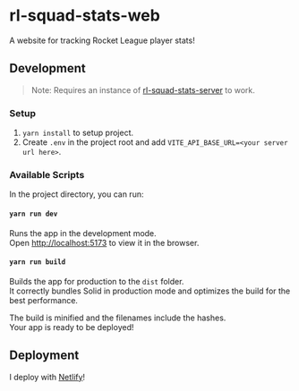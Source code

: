 # rl-squad-stats-web

A website for tracking Rocket League player stats!

## Development

> Note: Requires an instance of [rl-squad-stats-server](https://github.com/switchswap/rl-squad-stats-server) to work.

### Setup

1. `yarn install` to setup project.
2. Create `.env` in the project root and add `VITE_API_BASE_URL=<your server url here>`.

### Available Scripts

In the project directory, you can run:

#### `yarn run dev`

Runs the app in the development mode.<br>
Open [http://localhost:5173](http://localhost:5173) to view it in the browser.

#### `yarn run build`

Builds the app for production to the `dist` folder.<br>
It correctly bundles Solid in production mode and optimizes the build for the best performance.

The build is minified and the filenames include the hashes.<br>
Your app is ready to be deployed!

## Deployment

I deploy with [Netlify](https://www.netlify.com)!
